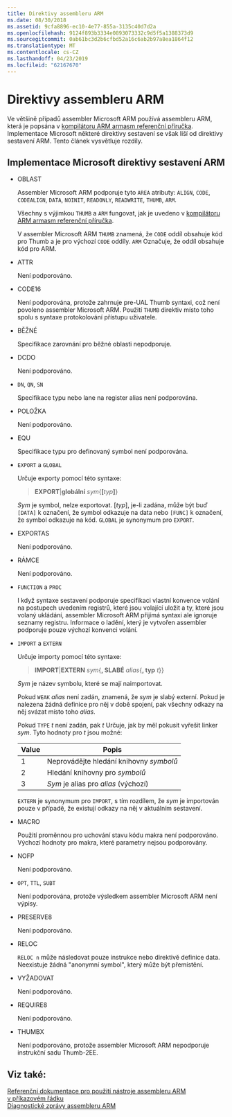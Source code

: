 ```yaml
---
title: Direktivy assembleru ARM
ms.date: 08/30/2018
ms.assetid: 9cfa8896-ec10-4e77-855a-3135c40d7d2a
ms.openlocfilehash: 9124f893b3334e0893073332c9d5f5a1388373d9
ms.sourcegitcommit: 0ab61bc3d2b6cfbd52a16c6ab2b97a8ea1864f12
ms.translationtype: MT
ms.contentlocale: cs-CZ
ms.lasthandoff: 04/23/2019
ms.locfileid: "62167670"
---
```

# <a name="arm-assembler-directives"></a>Direktivy assembleru ARM

Ve většině případů assembler Microsoft ARM používá assembleru ARM, která je popsána v [kompilátoru ARM armasm referenční příručka](http://infocenter.arm.com/help/topic/com.arm.doc.dui0802b/index.html). Implementace Microsoft některé direktivy sestavení se však liší od direktivy sestavení ARM. Tento článek vysvětluje rozdíly.

## <a name="microsoft-implementations-of-arm-assembly-directives"></a>Implementace Microsoft direktivy sestavení ARM

- OBLAST

   Assembler Microsoft ARM podporuje tyto `AREA` atributy: `ALIGN`, `CODE`, `CODEALIGN`, `DATA`, `NOINIT`, `READONLY`, `READWRITE`, `THUMB`, `ARM`.

   Všechny s výjimkou `THUMB` a `ARM` fungovat, jak je uvedeno v [kompilátoru ARM armasm referenční příručka](http://infocenter.arm.com/help/topic/com.arm.doc.dui0802b/index.html).

   V assembler Microsoft ARM `THUMB` znamená, že `CODE` oddíl obsahuje kód pro Thumb a je pro výchozí `CODE` oddíly.  `ARM` Označuje, že oddíl obsahuje kód pro ARM.

- ATTR

   Není podporováno.

- CODE16

   Není podporována, protože zahrnuje pre-UAL Thumb syntaxi, což není povoleno assembler Microsoft ARM.  Použití `THUMB` direktiv místo toho spolu s syntaxe protokolování přístupu uživatele.

- BĚŽNÉ

   Specifikace zarovnání pro běžné oblasti nepodporuje.

- DCDO

   Není podporováno.

- `DN`, `QN`, `SN`

   Specifikace typu nebo lane na register alias není podporována.

- POLOŽKA

   Není podporováno.

- EQU

   Specifikace typu pro definovaný symbol není podporována.

- `EXPORT` a `GLOBAL`

   Určuje exporty pomocí této syntaxe:

   > **EXPORT**|**globální** <em>sym</em>{**[**<em>typ</em>**]**}

   *Sym* je symbol, nelze exportovat.  [*typ*], je-li zadána, může být buď `[DATA]` k označení, že symbol odkazuje na data nebo `[FUNC]` k označení, že symbol odkazuje na kód. `GLOBAL` je synonymum pro `EXPORT`.

- EXPORTAS

   Není podporováno.

- RÁMCE

   Není podporováno.

- `FUNCTION` a `PROC`

   I když syntaxe sestavení podporuje specifikaci vlastní konvence volání na postupech uvedením registrů, které jsou volající uložit a ty, které jsou volaný ukládání, assembler Microsoft ARM přijímá syntaxi ale ignoruje seznamy registru.  Informace o ladění, který je vytvořen assembler podporuje pouze výchozí konvenci volání.

- `IMPORT` a `EXTERN`

   Určuje importy pomocí této syntaxe:

   > **IMPORT**|**EXTERN** *sym*{**, SLABÉ** *alias*{**, typ** *t*}}

   *Sym* je název symbolu, které se mají naimportovat.

   Pokud `WEAK` *alias* není zadán, znamená, že *sym* je slabý externí. Pokud je nalezena žádná definice pro něj v době spojení, pak všechny odkazy na něj svázat místo toho *alias*.

   Pokud `TYPE` *t* není zadán, pak *t* Určuje, jak by měl pokusit vyřešit linker *sym*.  Tyto hodnoty pro *t* jsou možné:

   |Value|Popis|
   |-|-|
   |1|Neprovádějte hledání knihovny *symbolů*|
   |2|Hledání knihovny pro *symbolů*|
   |3|*Sym* je alias pro *alias* (výchozí)|

   `EXTERN` je synonymum pro `IMPORT`, s tím rozdílem, že *sym* je importován pouze v případě, že existují odkazy na něj v aktuálním sestavení.

- MACRO

   Použití proměnnou pro uchování stavu kódu makra není podporováno. Výchozí hodnoty pro makra, které parametry nejsou podporovány.

- NOFP

   Není podporováno.

- `OPT`, `TTL`, `SUBT`

   Není podporována, protože výsledkem assembler Microsoft ARM není výpisy.

- PRESERVE8

   Není podporováno.

- RELOC

   `RELOC n` může následovat pouze instrukce nebo direktivě definice data. Neexistuje žádná "anonymní symbol", který může být přemístění.

- VYŽADOVAT

   Není podporováno.

- REQUIRE8

   Není podporováno.

- THUMBX

   Není podporováno, protože assembler Microsoft ARM nepodporuje instrukční sadu Thumb-2EE.

## <a name="see-also"></a>Viz také:

[Referenční dokumentace pro použití nástroje assembleru ARM v příkazovém řádku](../../assembler/arm/arm-assembler-command-line-reference.md)<br/>
[Diagnostické zprávy assembleru ARM](../../assembler/arm/arm-assembler-diagnostic-messages.md)<br/>
